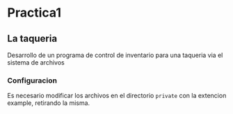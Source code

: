 # Practica1
## La taqueria
Desarrollo de un programa de control de inventario para una taqueria via el sistema de archivos

### Configuracion
Es necesario modificar los archivos en el directorio `private` con la extencion example, retirando la misma.
